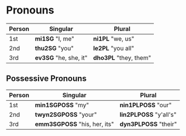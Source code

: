 # Pronouns

| Person | Singular | Plural  |
| ------ | -------- | ------- |
| 1st    | __<x-out>mi<x-src>1SG</x-src></x-out>__ "I, me" | __<x-out>ni<x-src>1PL</x-src></x-out>__ "we, us" |
| 2nd    | __<x-out>thu<x-src>2SG</x-src></x-out>__ "you" | __<x-out>le<x-src>2PL</x-src></x-out>__ "you all" |
| 3rd    | __<x-out>ev<x-src>3SG</x-src></x-out>__ "he, she, it"  | __<x-out>dho<x-src>3PL</x-src></x-out>__ "they, them" |

## Possessive Pronouns

| Person | Singular | Plural  |
| ------ | -------- | ------- |
| 1st    | __<x-out>min<x-src>1SGPOSS</x-src></x-out>__ "my"  | __<x-out>nin<x-src>1PLPOSS</x-src></x-out>__ "our" |
| 2nd    | __<x-out>twyn<x-src>2SGPOSS</x-src></x-out>__ "your" | __<x-out>lin<x-src>2PLPOSS</x-src></x-out>__ "y'all's" |
| 3rd    | __<x-out>emm<x-src>3SGPOSS</x-src></x-out>__ "his, her, its" | __<x-out>dyn<x-src>3PLPOSS</x-src></x-out>__ "their" |
